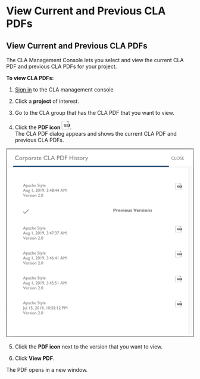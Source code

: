 # View Current and Previous CLA PDFs

## View Current and Previous CLA PDFs

The CLA Management Console lets you select and view the current CLA PDF and previous CLA PDFs for your project.

**To view CLA PDFs:**

1. [Sign in](sign-in-to-the-cla-management-console.md) to the CLA management console

2. Click a **project** of interest.

3. Go to the CLA group that has the CLA PDF that you want to view.

4. Click the **PDF icon** ![PDF icon](../../.gitbook/assets/pdf-icon.png).  
The CLA PDF dialog appears and shows the current CLA PDF and previous CLA PDFs.

![CLA View CLA PDF Versions](../../.gitbook/assets/cla-view-cla-pdf-versions.png)

5. Click the **PDF icon** next to the version that you want to view.

6. Click **View PDF**.

The PDF opens in a new window.

